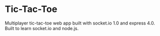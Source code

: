 Tic-Tac-Toe
===========

Multiplayer tic-tac-toe web app built with socket.io 1.0 and express 4.0.
Built to learn socket.io and node.js.
